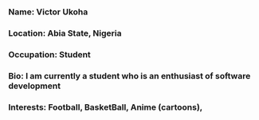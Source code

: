 ### Name: Victor Ukoha

### Location: Abia State, Nigeria

### Occupation: Student

### Bio: I am currently a student who is an enthusiast of software development

### Interests: Football, BasketBall, Anime (cartoons),
